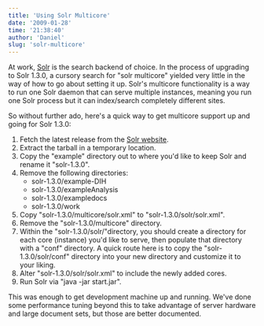 ```yaml
---
title: 'Using Solr Multicore'
date: '2009-01-28'
time: '21:38:40'
author: 'Daniel'
slug: 'solr-multicore'
---
```


<p>At work, <a href="http://lucene.apache.org/solr/">Solr</a> is the search backend of choice. In the process of upgrading to Solr 1.3.0, a cursory search for "solr multicore" yielded very little in the way of how to go about setting it up. Solr's multicore functionality is a way to run one Solr daemon that can serve multiple instances, meaning you run one Solr process but it can index/search completely different sites.</p>

<p>So without further ado, here's a quick way to get multicore support up and going for Solr 1.3.0:</p>

<ol>
    <li>Fetch the latest release from the <a href="http://lucene.apache.org/solr/">Solr website</a>.</li>
    <li>Extract the tarball in a temporary location.</li>
    <li>Copy the "example" directory out to where you'd like to keep Solr and rename it "solr-1.3.0".</li>
    <li>
        Remove the following directories:
        <ul>
            <li>solr-1.3.0/example-DIH</li>
            <li>solr-1.3.0/exampleAnalysis</li>
            <li>solr-1.3.0/exampledocs</li>
            <li>solr-1.3.0/work</li>
        </ul>
    </li>
    <li>Copy "solr-1.3.0/multicore/solr.xml" to "solr-1.3.0/solr/solr.xml".</li>
    <li>Remove the "solr-1.3.0/multicore" directory.</li>
    <li>Within the "solr-1.3.0/solr/"directory, you should create a directory for each core (instance) you'd like to serve, then populate that directory with a "conf" directory. A quick route here is to copy the "solr-1.3.0/solr/conf" directory into your new directory and customize it to your liking.</li>
    <li>Alter "solr-1.3.0/solr/solr.xml" to include the newly added cores.</li>
    <li>Run Solr via "java -jar start.jar".</li>
</ol>

<p>This was enough to get development machine up and running. We've done some performance tuning beyond this to take advantage of server hardware and large document sets, but those are better documented.</p>